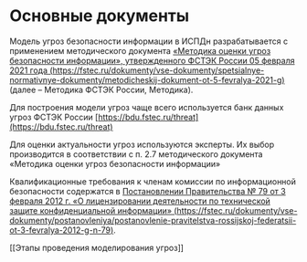 # Основные документы

Модель угроз безопасности информации в ИСПДн разрабатывается с применением методического документа [«Методика оценки угроз безопасности информации», утвержденного ФСТЭК России 05 февраля 2021 года (https://fstec.ru/dokumenty/vse-dokumenty/spetsialnye-normativnye-dokumenty/metodicheskij-dokument-ot-5-fevralya-2021-g)](https://fstec.ru/dokumenty/vse-dokumenty/spetsialnye-normativnye-dokumenty/metodicheskij-dokument-ot-5-fevralya-2021-g) (далее – Методика ФСТЭК России, Методика).

Для построения модели угроз чаще всего используется банк данных угроз ФСТЭК России [https://bdu.fstec.ru/threat](https://bdu.fstec.ru/threat)

Для оценки актуальности угроз используются эксперты. Их выбор производится в соответствии с п. 2.7 методического документа «Методика оценки угроз безопасности информации»


Квалификационные требования к членам комиссии по информационной безопасности содержатся в [Постановлении Правительства № 79 от 3 февраля 2012 г. «О лицензировании деятельности по технической защите конфиденциальной информации» (https://fstec.ru/dokumenty/vse-dokumenty/postanovleniya/postanovlenie-pravitelstva-rossijskoj-federatsii-ot-3-fevralya-2012-g-n-79)](https://fstec.ru/dokumenty/vse-dokumenty/postanovleniya/postanovlenie-pravitelstva-rossijskoj-federatsii-ot-3-fevralya-2012-g-n-79).


[[Этапы проведения моделирования угроз]]

